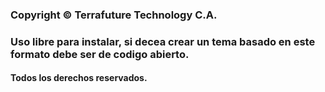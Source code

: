 ### Copyright ©️ Terrafuture Technology C.A.

### Uso libre para instalar, si decea crear un tema basado en este formato debe ser de codigo abierto.

#### Todos los derechos reservados.
